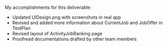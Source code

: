 My accomplishments for this deliverable:

* Updated UIDesign.png with screenshots in real app
* Revised and added more information about CurrentJob and JobOffer in TestPlan
* Revised layout of ActivityJobRanking page
* Proofread documentations drafted by other team members
